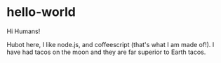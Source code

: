 # hello-world

Hi Humans!

Hubot here, I like node.js, and coffeescript (that's what I am made of!).
I have had tacos on the moon and they are far superior to Earth tacos.
